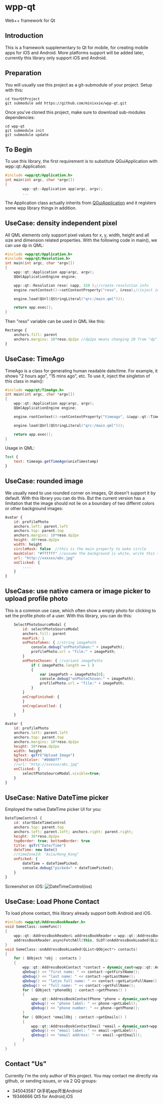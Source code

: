 # wpp-qt
Web++ framework for Qt

## Introduction

This is a framework supplementary to Qt for mobile, for creating mobile apps for iOS and Android. More platforms support will be added later, currently this library only support iOS and Android.

## Preparation
You will usually use this project as a git-submodule of your project. Setup with this:
```
cd YourQtProject
git submodule add https://github.com/minixxie/wpp-qt.git
```
Once you've cloned this project, make sure to download sub-modules dependencies:
```
cd wpp-qt
git submodule init
git submodule update
```


## To Begin
To use this library, the first requirement is to substitute QGuiApplication with wpp::qt::Application:
```c++
#include <wpp/qt/Application.h>
int main(int argc, char *argv[])
{
        wpp::qt::Application app(argc, argv);
        ...
```
The Application class actually inherits from [QGuiApplication](http://doc.qt.io/qt-5/qguiapplication.html) and it registers some wpp library things in addition.

## UseCase: density independent pixel
All QML elements only support pixel values for x, y, width, height and all size and dimension related properties. With the following code in main(), we can use dp in QML:
```c++
#include <wpp/qt/Application.h>
#include <wpp/qt/Resolution.h>
int main(int argc, char *argv[])
{
    wpp::qt::Application app(argc, argv);
    QQmlApplicationEngine engine;

    wpp::qt::Resolution reso( &app, 320 );//create resolution info
    engine.rootContext()->setContextProperty("reso", &reso);//inject into the QML context

    engine.load(QUrl(QStringLiteral("qrc:/main.qml")));

    return app.exec();
}
```
Then "reso" variable can be used in QML like this:
```QML
Rectange {
    anchors.fill: parent
    anchors.margins: 10*reso.dp2px //dp2px means changing 10 from "dp" to "px" as all QML properties only accept pixels
}
```
## UseCase: TimeAgo
TimeAgo is a class for generating human readable date/time. For example, it shows "2 hours ago", "15 mins ago", etc. To use it, inject the singleton of this class in main():
```c++
#include <wpp/qt/TimeAgo.h>
int main(int argc, char *argv[])
{
    wpp::qt::Application app(argc, argv);
    QQmlApplicationEngine engine;

    engine.rootContext()->setContextProperty("timeago", &&wpp::qt::TimeAgo::getInstance());//inject into the QML context

    engine.load(QUrl(QStringLiteral("qrc:/main.qml")));

    return app.exec();
}
```
Usage in QML:
```QML
Text {
    text: timeago.getTimeAgo(unixTimestamp)
}
```
## UseCase: rounded image
We usually need to use rounded corner on images, Qt doesn't support it by default. With this library you can do this. But the current version has a limitation that the image should not lie on a boundary of two differnt colors or other background images:
```QML
Avatar {                                        
    id: profilePhoto                                
    anchors.left: parent.left                       
    anchors.top: parent.top          
    anchors.margins: 10*reso.dp2px            
    height: 40*reso.dp2px                           
    width: height
    circleMask: false  //this is the main property to make circle
    maskColor: "#ffffff" //assume the background is white, write this to make sure 4 round corners are in white background
    url: "http://xxxxxx/abc.jpg"
    onClicked: {                                    
        ....                    
    }                                               
}   
```

## UseCase: use native camera or image picker to upload profile photo
This is a common use case, which often show a empty photo for clicking to set the profile photo of a user. With this library, you can do this:
```QML
    SelectPhotoSourceModal {
        id: selectPhotoSourceModal
        anchors.fill: parent
        maxPick: 1
        onPhotoTaken: { //string imagePath
            console.debug("onPhotoTaken:" + imagePath);
            profilePhoto.url = "file:" + imagePath;
        }
        onPhotoChosen: { //variant imagePaths
            if ( imagePaths.length == 1 )
            {
                var imagePath = imagePaths[0];
                console.debug("onPhotoChosen:" + imagePath);
                profilePhoto.url = "file:" + imagePath;
            }
        }
        onCropFinished: {
        }
        onCropCancelled: {
        }
    }

Avatar {                                        
    id: profilePhoto                                
    anchors.left: parent.left                       
    anchors.top: parent.top          
    anchors.margins: 10*reso.dp2px            
    height: 50*reso.dp2px                           
    width: height    
    bgText: qsTr("Upload Image")
    bgTextColor: "#0080ff"
    //url: "http://xxxxxx/abc.jpg"
    onClicked: {                                    
        selectPhotoSourceModal.visible=true;
    }                                               
}
```
## UseCase: Native DateTime picker
Employed the native DateTime picker UI for you:
```QML
DateTimeControl {               
    id: startDateTimeControl        
    anchors.top: parent.top         
    anchors.left: parent.left; anchors.right: parent.right;
    height: 36*reso.dp2px
    topBorder: true; bottomBorder: true
    title: qsTr("Date/Time")            
    dateTime: new Date()                             
    //timeZoneId: "Asia/Hong_Kong"
    onPicked: {
        dateTime = dateTimePicked;
        console.debug("picked=" + dateTimePicked);
    }                               
}                          
```
Screenshot on iOS:
![DateTimeControl(ios)](https://github.com/minixxie/wpp-qt/raw/master/doc/screenshot-DateTimeControl-ios.jpg)

## UseCase: Load Phone Contact
To load phone contact, this library already support both Android and iOS.
```c++
#include <wpp/qt/AddressBookReader.h>
void SomeClass::someFunc()
{
    wpp::qt::AddressBookReader& addressBookReader = wpp::qt::AddressBookReader::getInstance();
    addressBookReader.asyncFetchAll(this, SLOT(onAddressBookLoaded(QList<QObject*>)));
}
void SomeClass::onAddressBookLoaded(QList<QObject*> contacts)
{
    for ( QObject *obj : contacts )
    {
        wpp::qt::AddressBookContact *contact = dynamic_cast<wpp::qt::AddressBookContact *>(obj);
        qDebug() << "first name: " << contact->getFirstName();
        qDebug() << "last name: " << contact->getLastName();
        qDebug() << "latin full name: " << contact->getLatinFullName();
        qDebug() << "full name: " << contact->getFullName();
        for ( QObject *phoneObj : contact->getPhones() )
        {
            wpp::qt::AddressBookContactPhone *phone = dynamic_cast<wpp::qt::AddressBookContactPhone *>(phoneObj);
            qDebug() << "phone label: " << phone->getLabel();
            qDebug() << "phone number: " << phone->getPhone();
        }
        for ( QObject *emailObj : contact->getEmails() )
        {
            wpp::qt::AddressBookContactEmail *email = dynamic_cast<wpp::qt::AddressBookContactEmail *>(emailObj);
            qDebug() << "email label: " << email->getLabel();
            qDebug() << "email address: " << email->getEmail();
        }
    }
}
```
## Contact "Us"
Currently I'm the only author of this project. You may contact me directly via github, or sending issues, or via 2 QQ groups:
- 345043587 Qt手机app开发Android
- 19346666 Qt5 for Android,iOS

